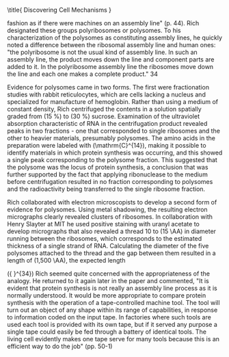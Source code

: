 \title{
Discovering Cell Mechanisms
}

fashion as if there were machines on an assembly line" (p. 44). Rich designated these groups polyribosomes or polysomes. To his characterization of the polysomes as constituting assembly lines, he quickly noted a difference between the ribosomal assembly line and human ones: "the polyribosome is not the usual kind of assembly line. In such an assembly line, the product moves down the line and component parts are added to it. In the polyribosome assembly line the ribosomes move down the line and each one makes a complete product." 34

Evidence for polysomes came in two forms. The first were fractionation studies with rabbit reticulocytes, which are cells lacking a nucleus and specialized for manufacture of hemoglobin. Rather than using a medium of constant density, Rich centrifuged the contents in a solution spatially graded from \(15 \%\) to \(30 \%\) sucrose. Examination of the ultraviolet absorption characteristic of RNA in the centrifugation product revealed peaks in two fractions - one that corresponded to single ribosomes and the other to heavier materials, presumably polysomes. The amino acids in the preparation were labeled with \(\mathrm{C}^{14}\), making it possible to identify materials in which protein synthesis was occurring, and this showed a single peak corresponding to the polysome fraction. This suggested that the polysome was the locus of protein synthesis, a conclusion that was further supported by the fact that applying ribonuclease to the medium before centrifugation resulted in no fraction corresponding to polysomes and the radioactivity being transferred to the single ribosome fraction.

Rich collaborated with electron microscopists to develop a second form of evidence for polysomes. Using metal shadowing, the resulting electron micrographs clearly revealed clusters of ribosomes. In collaboration with Henry Slayter at MIT he used positive staining with uranyl acetate to develop micrographs that also revealed a thread 10 to \(15 \AA\) in diameter running between the ribosomes, which corresponds to the estimated thickness of a single strand of RNA. Calculating the diameter of the five polysomes attached to the thread and the gap between them resulted in a length of \(1,500 \AA\), the expected length

\({ }^{34}\) Rich seemed quite concerned with the appropriateness of the analogy. He returned to it again later in the paper and commented, "It is evident that protein synthesis is not really an assembly line process as it is normally understood. It would be more appropriate to compare protein synthesis with the operation of a tape-controlled machine tool. The tool will turn out an object of any shape within its range of capabilities, in response to information coded on the input tape. In factories where such tools are used each tool is provided with its own tape, but if it served any purpose a single tape could easily be fed through a battery of identical tools. The living cell evidently makes one tape serve for many tools because this is an efficient way to do the job" (pp. 50-1)